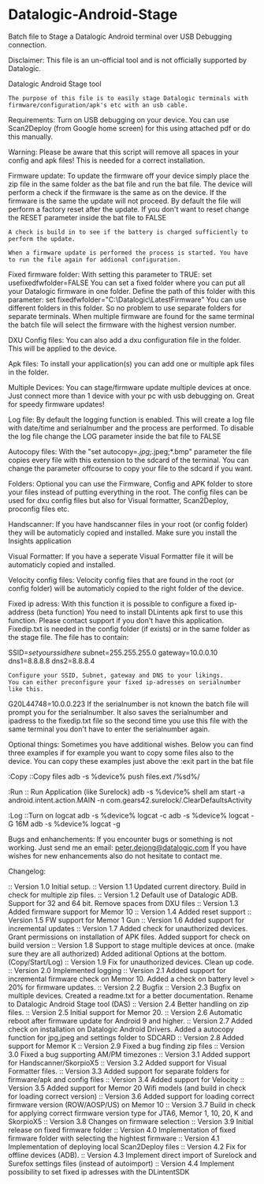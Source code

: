 # Datalogic-Android-Stage
Batch file to Stage a Datalogic Android terminal over USB Debugging connection.

Disclaimer: This file is an un-official tool and is not officially supported by Datalogic.




Datalogic Android Stage tool

	The purpose of this file is to easily stage Datalogic terminals with firmware/configuration/apk's etc with an usb cable.

Requirements:
	Turn on USB debugging on your device. You can use Scan2Deploy (from Google home screen) for this using attached pdf or do this manually.

Warning:
	Please be aware that this script will remove all spaces in your config and apk files! This is needed for a correct installation.

Firmware update:
	To update the firmware off your device simply place the zip file in the same folder as the bat file and run the bat file.
	The device will perform a check if the firmware is the same as on the device. If the firmware is the same the update will not proceed.
	By default the file will perform a factory reset after the update. If you don't want to reset change the RESET parameter inside the bat file to FALSE

	A check is build in to see if the battery is charged sufficiently to perform the update.

	When a firmware update is performed the process is started. You have to run the file again for addional configuration.

Fixed firmware folder:
	With setting this parameter to TRUE:
		set usefixedfwfolder=FALSE
	You can set a fixed folder where you can put all your Datalogic firmware in one folder. 
	Define the path of this folder with this parameter:
		set fixedfwfolder="C:\Datalogic\LatestFirmware"
	You can use different folders in this folder. So no problem to use separate folders for separate terminals. 
	When multiple firmware are found for the same terminal the batch file will select the firmware with the highest version number.
	

DXU Config files:
	You can also add a dxu configuration file in the folder. This will be applied to the device.


Apk files:
	To install your application(s) you can add one or multiple apk files in the folder.

Multiple Devices:
	You can stage/firmware update multiple devices at once. Just connect more than 1 device with your pc with usb debugging on. Great for speedy firmware updates!

Log file:
	By default the logging function is enabled. This will create a log file with date/time and serialnumber and the process are performed.
	To disable the log file change the LOG parameter inside the bat file to FALSE

Autocopy files:
	With the "set autocopy=*.jpg;*.jpeg;*.bmp" parameter the file copies every file with this extension to the sdcard of the terminal.
	You can change the parameter offcourse to copy your file to the sdcard if you want.

Folders:
	Optional you can use the Firmware, Config and APK folder to store your files instead of putting everything in the root. 
	The config files can be used for dxu config files but also for Visual formatter, Scan2Deploy, proconfig files etc.

Handscanner:
	If you have handscanner files in your root (or config folder) they will be automaticly copied and installed. Make sure you install the Insights application

Visual Formatter:
	If you have a seperate Visual Formatter file it will be automaticly copied and installed.

Velocity config files:
	Velocity config files that are found in the root (or config folder) will be automaticly copied to the right folder of the device.

Fixed ip adress:
	With this function it is possible to configure a fixed ip-address (beta function)
	You need to install DLintents apk first to use this function. Please contact support if you don't have this application.
	Fixedip.txt is needed in the config folder (if exists) or in the same folder as the stage file. The file has to contain:

SSID=_setyourssidhere_
subnet=255.255.255.0
gateway=10.0.0.10
dns1=8.8.8.8
dns2=8.8.8.4

	Configure your SSID, Subnet, gateway and DNS to your likings.
	You can either preconfigure your fixed ip-adresses on serialnumber like this.
G20L44748=10.0.0.223
	If the serialnumber is not known the batch file will prompt you for the serialnumber. It also saves the serialnumber and ipadress to the fixedip.txt file 
	so the second time you use this file with the same terminal you don't have to enter the serialnumber again.

Optional things:
	Sometimes you have additional wishes. Below you can find three examples if for example you want to copy some files also to the device.
	You can copy these examples just above the :exit part in the bat file

:Copy
::Copy files
adb -s %device% push files.ext /%sd%/

:Run
:: Run Application (like Surelock)
adb -s %device% shell am start -a android.intent.action.MAIN -n com.gears42.surelock/.ClearDefaultsActivity

:Log
::Turn on logcat
adb -s %device% logcat -c
adb -s %device% logcat -G 16M
adb -s %device% logcat -g

Bugs and enhanchements:
	If you encounter bugs or something is not working. Just send me an email: peter.dejong@datalogic.com 
	If you have wishes for new enhancements also do not hesitate to contact me.
	

Changelog:

:: Version 1.0 Initial setup.
:: Version 1.1 Updated current directory. Build in check for multiple zip files.
:: Version 1.2 Default use of Datalogic ADB. Support for 32 and 64 bit. Remove spaces from DXU files
:: Version 1.3 Added firmware support for Memor 10
:: Version 1.4 Added reset support
:: Version 1.5 FW support for Memor 1 Gun
:: Version 1.6 Added support for incremental updates
:: Version 1.7 Added check for unauthorized devices. Grant permissions on installation of APK files. Added support for check on build version
:: Version 1.8 Support to stage multiple devices at once. (make sure they are all authorized) Added aditional Options at the bottom. (Copy/Start/Log)
:: Version 1.9 Fix for unauthorized devices. Clean up code.
:: Version 2.0 Implemented logging
:: Version 2.1 Added support for incremental firmware check on Memor 10. Added a check on battery level > 20% for firmware updates.
:: Version 2.2 Bugfix
:: Version 2.3 Bugfix on multiple devices. Created a readme.txt for a better documentation. Rename to Datalogic Android Stage tool (DAS)
:: Version 2.4 Better handling on zip files.
:: Version 2.5 Initial support for Memor 20.
:: Version 2.6 Automatic reboot after firmware update for Android 9 and higher.
:: Version 2.7 Added check on installation on Datalogic Android Drivers. Added a autocopy function for jpg,jpeg and settings folder to SDCARD
:: Version 2.8 Added support for Memor K
:: Version 2.9 Fixed a bug finding zip files
:: Version 3.0 Fixed a bug supporting AM/PM timezones
:: Version 3.1 Added support for Handscanner/SkorpioX5
:: Version 3.2 Added support for Visual Formatter files. 
:: Version 3.3 Added support for separate folders for firmware/apk and config files
:: Version 3.4 Added support for Velocity
:: Version 3.5 Added support for Memor 20 Wifi models (and build in check for loading correct version)
:: Version 3.6 Added support for loading correct firmware version (ROW/AOSP/US) on Memor 10
:: Version 3.7 Build in check for applying correct firmware version type for JTA6, Memor 1, 10, 20, K and SkorpioX5
:: Version 3.8 Changes on firmware selection
:: Version 3.9 Initial release on fixed firmware folder
:: Version 4.0 Implementation of fixed firmware folder with selecting the hightest firmware
:: Version 4.1 Implementation of deploying local Scan2Deploy files
:: Version 4.2 Fix for offline devices (ADB).
:: Version 4.3 Implement direct import of Surelock and Surefox settings files (instead of autoimport)
:: Version 4.4 Implement possibility to set fixed ip adresses with the DLintentSDK
